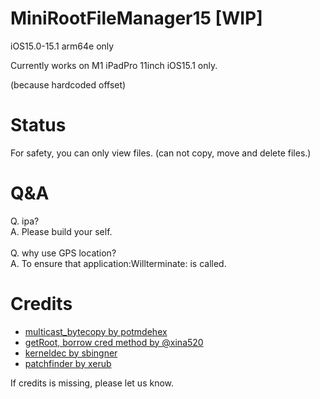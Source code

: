 # MiniRootFileManager15 [WIP]
 iOS15.0-15.1 arm64e only  

 Currently works on M1 iPadPro 11inch iOS15.1 only.  

 (because hardcoded offset)

# Status
 
 For safety, you can only view files. (can not copy, move and delete files.)  

# Q&A  

Q. ipa?  
A. Please build your self.  
<br>
Q. why use GPS location?  
A. To ensure that application:Willterminate: is called.  
  
    

# Credits  

* [multicast_bytecopy by potmdehex](https://github.com/potmdehex/multicast_bytecopy)
* [getRoot, borrow cred method by @xina520](https://mobile.twitter.com/xina520)
* [kerneldec by sbingner](https://github.com/sbingner/kerneldec)
* [patchfinder by xerub](https://github.com/xerub/patchfinder64)

If credits is missing, please let us know.


